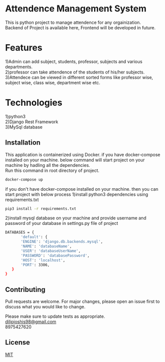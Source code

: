 # Attendence Management System

This is python project to manage attendence for any orgainization.  
Backend of Project is available here, Frontend will be developed in future.  

# Features

1)Admin can add subject, students, professor, subjects and various departments.  
2)professor can take attendence of the students of his/her subjects.  
3)Attendece can be viewed in different sorted forms like professor wise, subject wise, class wise, department wise etc.

# Technologies

1)python3  
2)Django Rest Framework  
3)MySql database  

## Installation

This application is containerized using Docker.
if you have docker-compose installed on your machine. below command will start project on your machine by hadling all the dependencies.  
Run this command in root directory of project.

```bash
docker-compose up
```
if you don't have docker-compose installed on your machine. then you can start project with below process
1)install python3 dependencies using requirements.txt  

```bash
pip3 install -r requirements.txt
```
2)install mysql database on your machine and provide username and password of your database in settings.py file of project  
 
 ```bash
 DATABASES = {
        'default': {
        'ENGINE': 'django.db.backends.mysql',
        'NAME': 'databaseName',
        'USER': 'databaseUserName',
        'PASSWORD': 'databasePassword',
        'HOST': 'localhost',
        'PORT': 3306,
    }
}
```
## Contributing
Pull requests are welcome. For major changes, please open an issue first to discuss what you would like to change.

Please make sure to update tests as appropriate.  
dilipjoshis98@gmail.com  
8975427620  

## License
[MIT](https://choosealicense.com/licenses/mit/)





